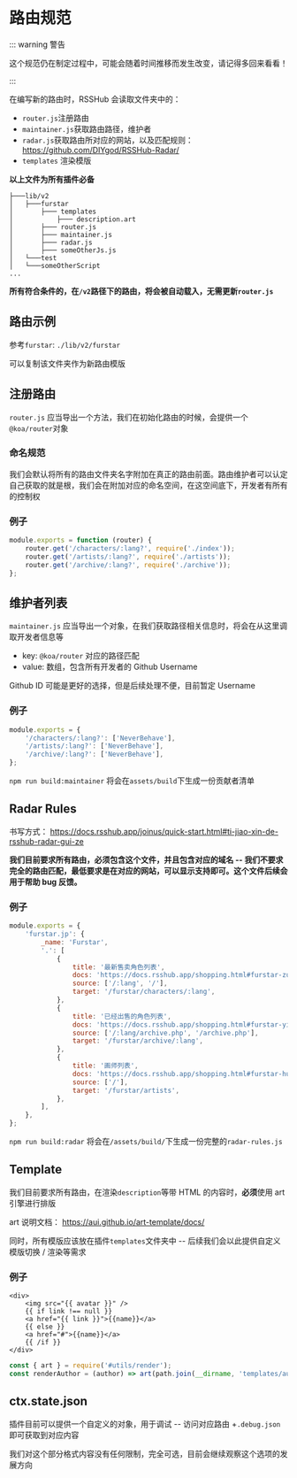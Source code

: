# 路由规范

::: warning 警告

这个规范仍在制定过程中，可能会随着时间推移而发生改变，请记得多回来看看！

:::

在编写新的路由时，RSSHub 会读取文件夹中的：

-   `router.js`注册路由
-   `maintainer.js`获取路由路径，维护者
-   `radar.js`获取路由所对应的网站，以及匹配规则：<https://github.com/DIYgod/RSSHub-Radar/>
-   `templates` 渲染模版

**以上文件为所有插件必备**

    ├───lib/v2
    │   ├───furstar
    │       ├─── templates
    │           ├─── description.art
    │       ├─── router.js
    │       ├─── maintainer.js
    │       ├─── radar.js
    │       ├─── someOtherJs.js
    │   └───test
    │   └───someOtherScript
    ...

**所有符合条件的，在`/v2`路径下的路由，将会被自动载入，无需更新`router.js`**

## 路由示例

参考`furstar`: `./lib/v2/furstar`

可以复制该文件夹作为新路由模版

## 注册路由

`router.js` 应当导出一个方法，我们在初始化路由的时候，会提供一个`@koa/router`对象

### 命名规范

我们会默认将所有的路由文件夹名字附加在真正的路由前面。路由维护者可以认定自己获取的就是根，我们会在附加对应的命名空间，在这空间底下，开发者有所有的控制权

### 例子

```js
module.exports = function (router) {
    router.get('/characters/:lang?', require('./index'));
    router.get('/artists/:lang?', require('./artists'));
    router.get('/archive/:lang?', require('./archive'));
};
```

## 维护者列表

`maintainer.js` 应当导出一个对象，在我们获取路径相关信息时，将会在从这里调取开发者信息等

-   key: `@koa/router` 对应的路径匹配
-   value: 数组，包含所有开发者的 Github Username

Github ID 可能是更好的选择，但是后续处理不便，目前暂定 Username

### 例子

```js
module.exports = {
    '/characters/:lang?': ['NeverBehave'],
    '/artists/:lang?': ['NeverBehave'],
    '/archive/:lang?': ['NeverBehave'],
};
```

`npm run build:maintainer` 将会在`assets/build`下生成一份贡献者清单

## Radar Rules

书写方式： <https://docs.rsshub.app/joinus/quick-start.html#ti-jiao-xin-de-rsshub-radar-gui-ze>

**我们目前要求所有路由，必须包含这个文件，并且包含对应的域名 -- 我们不要求完全的路由匹配，最低要求是在对应的网站，可以显示支持即可。这个文件后续会用于帮助 bug 反馈。**

### 例子

```js
module.exports = {
    'furstar.jp': {
        _name: 'Furstar',
        '.': [
            {
                title: '最新售卖角色列表',
                docs: 'https://docs.rsshub.app/shopping.html#furstar-zui-xin-shou-mai-jiao-se-lie-biao',
                source: ['/:lang', '/'],
                target: '/furstar/characters/:lang',
            },
            {
                title: '已经出售的角色列表',
                docs: 'https://docs.rsshub.app/shopping.html#furstar-yi-jing-chu-shou-de-jiao-se-lie-biao',
                source: ['/:lang/archive.php', '/archive.php'],
                target: '/furstar/archive/:lang',
            },
            {
                title: '画师列表',
                docs: 'https://docs.rsshub.app/shopping.html#furstar-hua-shi-lie-biao',
                source: ['/'],
                target: '/furstar/artists',
            },
        ],
    },
};
```

`npm run build:radar` 将会在`/assets/build/`下生成一份完整的`radar-rules.js`

## Template

我们目前要求所有路由，在渲染`description`等带 HTML 的内容时，**必须**使用 art 引擎进行排版

art 说明文档： <https://aui.github.io/art-template/docs/>

同时，所有模版应该放在插件`templates`文件夹中 -- 后续我们会以此提供自定义模版切换 / 渲染等需求

### 例子

```art
<div>
    <img src="{{ avatar }}" />
    {{ if link !== null }}
    <a href="{{ link }}">{{name}}</a>
    {{ else }}
    <a href="#">{{name}}</a>
    {{ /if }}
</div>
```

```js
const { art } = require('#utils/render');
const renderAuthor = (author) => art(path.join(__dirname, 'templates/author.art'), author);
```

## ctx.state.json

插件目前可以提供一个自定义的对象，用于调试 -- 访问对应路由 +`.debug.json`即可获取到对应内容

我们对这个部分格式内容没有任何限制，完全可选，目前会继续观察这个选项的发展方向
